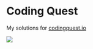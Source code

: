 # Coding Quest

My solutions for [codingquest.io](https://codingquest.io/) 

![](https://codingquest.io/alien-256x256.png)
